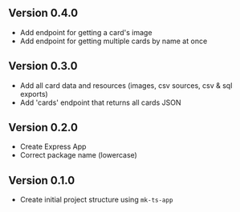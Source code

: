 ## Version 0.4.0
- Add endpoint for getting a card's image
- Add endpoint for getting multiple cards by name at once

## Version 0.3.0
- Add all card data and resources (images, csv sources, csv & sql exports)
- Add 'cards' endpoint that returns all cards JSON

## Version 0.2.0
- Create Express App
- Correct package name (lowercase)

## Version 0.1.0
- Create initial project structure using `mk-ts-app`